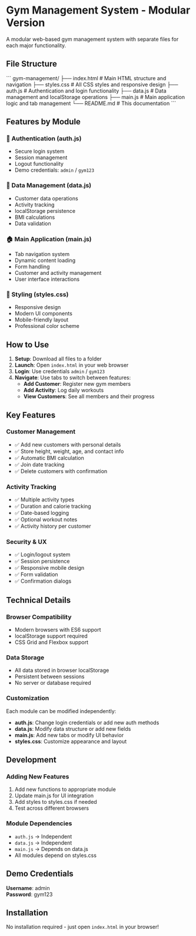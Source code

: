 # Gym Management System - Modular Version

A modular web-based gym management system with separate files for each major functionality.

## File Structure

\`\`\`
gym-management/
├── index.html          # Main HTML structure and navigation
├── styles.css          # All CSS styles and responsive design
├── auth.js             # Authentication and login functionality
├── data.js             # Data management and localStorage operations
├── main.js             # Main application logic and tab management
└── README.md           # This documentation
\`\`\`

## Features by Module

### 🔐 Authentication (auth.js)
- Secure login system
- Session management
- Logout functionality
- Demo credentials: `admin` / `gym123`

### 💾 Data Management (data.js)
- Customer data operations
- Activity tracking
- localStorage persistence
- BMI calculations
- Data validation

### 🏠 Main Application (main.js)
- Tab navigation system
- Dynamic content loading
- Form handling
- Customer and activity management
- User interface interactions

### 🎨 Styling (styles.css)
- Responsive design
- Modern UI components
- Mobile-friendly layout
- Professional color scheme

## How to Use

1. **Setup**: Download all files to a folder
2. **Launch**: Open `index.html` in your web browser
3. **Login**: Use credentials `admin` / `gym123`
4. **Navigate**: Use tabs to switch between features:
   - **Add Customer**: Register new gym members
   - **Add Activity**: Log daily workouts
   - **View Customers**: See all members and their progress

## Key Features

### Customer Management
- ✅ Add new customers with personal details
- ✅ Store height, weight, age, and contact info
- ✅ Automatic BMI calculation
- ✅ Join date tracking
- ✅ Delete customers with confirmation

### Activity Tracking
- ✅ Multiple activity types
- ✅ Duration and calorie tracking
- ✅ Date-based logging
- ✅ Optional workout notes
- ✅ Activity history per customer

### Security & UX
- ✅ Login/logout system
- ✅ Session persistence
- ✅ Responsive mobile design
- ✅ Form validation
- ✅ Confirmation dialogs

## Technical Details

### Browser Compatibility
- Modern browsers with ES6 support
- localStorage support required
- CSS Grid and Flexbox support

### Data Storage
- All data stored in browser localStorage
- Persistent between sessions
- No server or database required

### Customization
Each module can be modified independently:
- **auth.js**: Change login credentials or add new auth methods
- **data.js**: Modify data structure or add new fields
- **main.js**: Add new tabs or modify UI behavior
- **styles.css**: Customize appearance and layout

## Development

### Adding New Features
1. Add new functions to appropriate module
2. Update main.js for UI integration
3. Add styles to styles.css if needed
4. Test across different browsers

### Module Dependencies
- `auth.js` → Independent
- `data.js` → Independent  
- `main.js` → Depends on data.js
- All modules depend on styles.css

## Demo Credentials

**Username**: admin  
**Password**: gym123

## Installation

No installation required - just open `index.html` in your browser!
